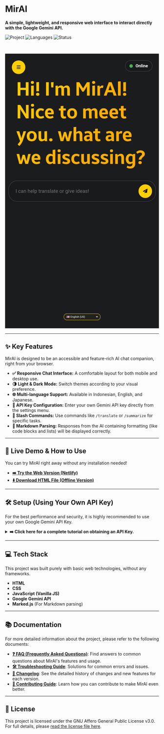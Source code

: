 # MirAI

**A simple, lightweight, and responsive web interface to interact directly with the Google Gemini API.**

![Project](https://img.shields.io/badge/license-HTML%20App-blue)
![Languages](https://img.shields.io/badge/made%20with-HTML%2C%20CSS%2C%20JS-orange)
![Status](https://img.shields.io/badge/status-Active-brightgreen)

<br>

<p align="center">
  <img src="Assets/Screenshot_20250927-205202.png" width="600" alt="MirAI Screenshot">
</p>

---

## ✨ Key Features

MirAI is designed to be an accessible and feature-rich AI chat companion, right from your browser.

* **✅ Responsive Chat Interface:** A comfortable layout for both mobile and desktop use.
* **🌗 Light & Dark Mode:** Switch themes according to your visual preference.
* **🌐 Multi-language Support:** Available in Indonesian, English, and Japanese.
* **🔑 API Key Configuration:** Enter your own Gemini API key directly from the settings menu.
* **🚀 Slash Commands:** Use commands like `/translate` or `/summarize` for specific tasks.
* **📝 Markdown Parsing:** Responses from the AI containing formatting (like code blocks and lists) will be displayed correctly.

---

## 🚀 Live Demo & How to Use

You can try MirAI right away without any installation needed!

* **<a href="https://allwaysevermirai.netlify.app" target="_blank" rel="noopener noreferrer">➡️ Try the Web Version (Netlify)</a>**
* **<a href="https://minhaskamal.github.io/DownGit/#/home?url=https://github.com/Allwaysever/MirAI/blob/main/index.html" target="_blank" rel="noopener noreferrer">⬇️ Download HTML File (Offline Version)</a>**

---

## 🛠️ Setup (Using Your Own API Key)

For the best performance and security, it is highly recommended to use your own Google Gemini API Key.

<details>
<summary><strong>➡️ Click here for a complete tutorial on obtaining an API Key.</strong></summary>
<br>

### Step 1: Get Your API Key
1.  Open **Google AI Studio** at [https://aistudio.google.com/](https://aistudio.google.com/).
2.  Sign in with your Google account.
3.  Click **"Get API Key"** in the sidebar.
    <img src="Assets/Tutorial/20250919_151650.jpg" width="max" alt="Step 1.1">
    <img src="Assets/Tutorial/20250919_151833.jpg" width="max" alt="Step 1.2">
4.  Then, click **"Create API key"**.
    <img src="Assets/Tutorial/20250919_151923.jpg" width="max" alt="Step 1.3">
5.  Type "Gemini API" and click "Create API key in existing project".
    <img src="Assets.Tutorial/20250919_152023.jpg" width="max" alt="Step 1.4">
6.  Copy the generated API Key.
    <img src="Assets/Tutorial/20250919_152101.jpg" width="max" alt="Step 1.5">

### Step 2: Enter the API Key in MirAI
Simply enter the key through the settings menu within the application.
1.  Open the `MirAI.html` file.<br><img src="Assets/Tutorial/APIKEYSTEP1.png" width="max" alt="Step 2.1">
2.  Click the **menu icon** in the top-left corner to open **Settings**.
3.  Find the **API Key** section.<br><img src="Assets/Tutorial/APIKEYSTEP2.png" width="max" alt="Step 2.2">
4.  **Paste** the API Key you copied.<br><img src="Assets/Tutorial/APIKEYSTEP3.1.png" width="max" alt="Step 2.3">
5.  Click the **"Save Key"** button.<br><img src="Assets/Tutorial/APIKEYSTEP3.2.png" width="max" alt="Step 2.4">

Done! MirAI is now ready to use with your personal API Key.

</details>

---

## 💻 Tech Stack

This project was built purely with basic web technologies, without any frameworks.

* **HTML**
* **CSS**
* **JavaScript (Vanilla JS)**
* **Google Gemini API**
* **Marked.js** (For Markdown parsing)

---

## 📚 Documentation

For more detailed information about the project, please refer to the following documents:

* **[❓ FAQ (Frequently Asked Questions)](https://github.com/Allwaysever/MirAI/blob/63696ead53e692c42b886b1fc65dd93449d8fe45/FAQ.md)**: Find answers to common questions about MirAI's features and usage.
* **[🛠️ Troubleshooting Guide](https://github.com/Allwaysever/MirAI/blob/63696ead53e692c42b886b1fc65dd93449d8fe45/TROUBLESHOOTING.md)**: Solutions for common errors and issues.
* **[🔄 Changelog](https://github.com/Allwaysever/MirAI/blob/a8f7209ca31273eceace51daf0eed75ae74ba3fd/CHANGELOG.md)**: See the detailed history of changes and new features for each version.
* **[🤝 Contributing Guide](https://github.com/Allwaysever/MirAI/blob/63696ead53e692c42b886b1fc65dd93449d8fe45/CONTRIBUTNG.md)**: Learn how you can contribute to make MirAI even better.

---

## 📄 License

This project is licensed under the GNU Affero General Public License v3.0. For full details, please [read the license file here](LICENSE).
